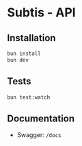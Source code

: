 # Subtis - API

## Installation

```bash
bun install
bun dev
```

## Tests

```bash
bun test:watch
```

## Documentation

- Swagger: `/docs`

